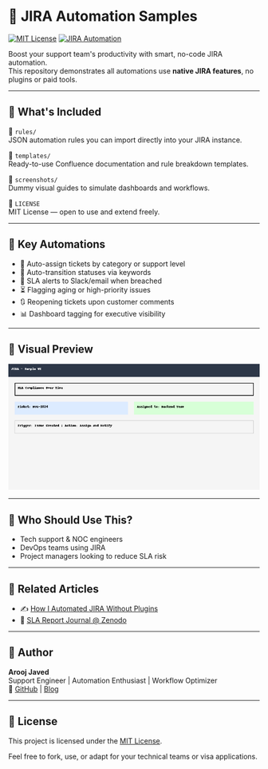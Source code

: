 # 🧠 JIRA Automation Samples

[![MIT License](https://img.shields.io/badge/license-MIT-green.svg)](LICENSE)
[![JIRA Automation](https://img.shields.io/badge/JIRA-Automation-blue)](https://www.atlassian.com/software/jira)

Boost your support team's productivity with smart, no-code JIRA automation.  
This repository demonstrates all automations use **native JIRA features**, no plugins or paid tools.

---

## 📌 What's Included

📁 `rules/`  
JSON automation rules you can import directly into your JIRA instance.

📁 `templates/`  
Ready-to-use Confluence documentation and rule breakdown templates.

📁 `screenshots/`  
Dummy visual guides to simulate dashboards and workflows.

📄 `LICENSE`  
MIT License — open to use and extend freely.

---

## 🚀 Key Automations

- 🔁 Auto-assign tickets by category or support level
- 🔄 Auto-transition statuses via keywords
- 🔔 SLA alerts to Slack/email when breached
- ⏳ Flagging aging or high-priority issues
- 🔃 Reopening tickets upon customer comments
- 📊 Dashboard tagging for executive visibility

---

## 📸 Visual Preview

![Sample](screenshots/sla_tracking_dashboard.png)

---

## 👤 Who Should Use This?

- Tech support & NOC engineers  
- DevOps teams using JIRA  
- Project managers looking to reduce SLA risk  

---

## 📎 Related Articles

- ✍️ [How I Automated JIRA Without Plugins]([https://your-hashnode-link.com](https://aroojtech.hashnode.dev/from-chaos-to-control-how-i-automated-jira-workflows-for-a-smarter-support-system))
- 📄 [SLA Report Journal @ Zenodo](https://doi.org/10.5281/zenodo.15722071)

---

## 🧠 Author

**Arooj Javed**  
Support Engineer | Automation Enthusiast | Workflow Optimizer  
🔗 [GitHub](https://github.com/arooj-javed) | [Blog](https://your-hashnode-link.com)

---

## 📄 License

This project is licensed under the [MIT License](LICENSE).

Feel free to fork, use, or adapt for your technical teams or visa applications.
